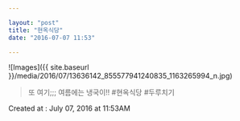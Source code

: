 ```yaml
---

layout: "post"  
title: "현옥식당"  
date: "2016-07-07 11:53"

---
```


![Images]({{ site.baseurl }}/media/2016/07/13636142_855577941240835_1163265994_n.jpg)

> 또 여기;;; 여름에는 냉국이!! #현옥식당 #두루치기

Created at : July 07, 2016 at 11:53AM
